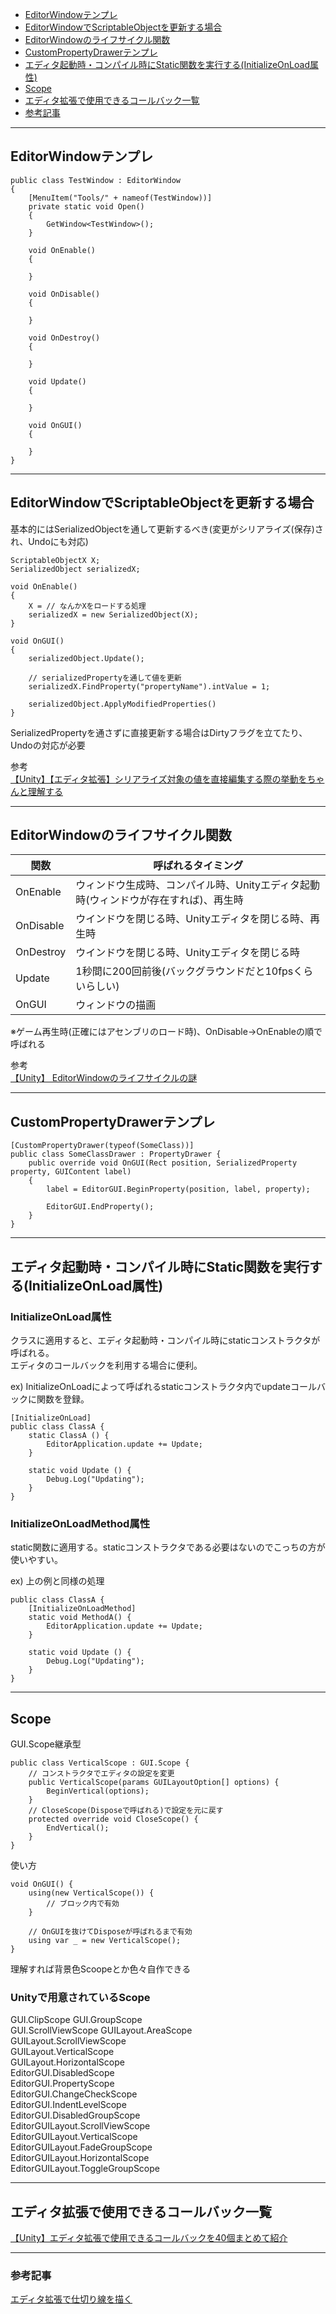 - [EditorWindowテンプレ](#editorwindowテンプレ)
- [EditorWindowでScriptableObjectを更新する場合](#editorwindowでscriptableobjectを更新する場合)
- [EditorWindowのライフサイクル関数](#editorwindowのライフサイクル関数)
- [CustomPropertyDrawerテンプレ](#custompropertydrawerテンプレ)
- [エディタ起動時・コンパイル時にStatic関数を実行する(InitializeOnLoad属性)](#エディタ起動時コンパイル時にstatic関数を実行するinitializeonload属性)
- [Scope](#scope)
- [エディタ拡張で使用できるコールバック一覧](#エディタ拡張で使用できるコールバック一覧)  
- [参考記事](#参考記事)  

***

## EditorWindowテンプレ
```
public class TestWindow : EditorWindow
{
    [MenuItem("Tools/" + nameof(TestWindow))]
    private static void Open()
    {
        GetWindow<TestWindow>();
    }

    void OnEnable()
    {
    
    }
    
    void OnDisable()
    {
    
    }
    
    void OnDestroy()
    {
    
    }
    
    void Update()
    {
    
    }
    
    void OnGUI()
    {
    
    }
}
```

***

## EditorWindowでScriptableObjectを更新する場合
基本的にはSerializedObjectを通して更新するべき(変更がシリアライズ(保存)され、Undoにも対応)
```
ScriptableObjectX X;
SerializedObject serializedX;

void OnEnable()
{
    X = // なんかXをロードする処理
    serializedX = new SerializedObject(X);
}

void OnGUI()
{
    serializedObject.Update();
    
    // serializedPropertyを通して値を更新
    serializedX.FindProperty("propertyName").intValue = 1;
    
    serializedObject.ApplyModifiedProperties()
}
```
SerializedPropertyを通さずに直接更新する場合はDirtyフラグを立てたり、Undoの対応が必要  

参考  
[【Unity】【エディタ拡張】シリアライズ対象の値を直接編集する際の挙動をちゃんと理解する](https://light11.hatenadiary.com/entry/2022/05/25/193411)  

***

## EditorWindowのライフサイクル関数
|関数|呼ばれるタイミング|
----|----  
|OnEnable|ウィンドウ生成時、コンパイル時、Unityエディタ起動時(ウィンドウが存在すれば)、再生時|  
|OnDisable|ウインドウを閉じる時、Unityエディタを閉じる時、再生時|  
|OnDestroy|ウインドウを閉じる時、Unityエディタを閉じる時|  
|Update|1秒間に200回前後(バックグラウンドだと10fpsくらいらしい)|  
|OnGUI|ウィンドウの描画|  

※ゲーム再生時(正確にはアセンブリのロード時)、OnDisable→OnEnableの順で呼ばれる  

参考  
[【Unity】 EditorWindowのライフサイクルの謎  ](https://www.f-sp.com/entry/2016/09/04/231754)  

***
## CustomPropertyDrawerテンプレ
```
[CustomPropertyDrawer(typeof(SomeClass))]
public class SomeClassDrawer : PropertyDrawer {
    public override void OnGUI(Rect position, SerializedProperty property, GUIContent label)
    {
        label = EditorGUI.BeginProperty(position, label, property);

        EditorGUI.EndProperty();
    }
}
```
***

## エディタ起動時・コンパイル時にStatic関数を実行する(InitializeOnLoad属性)
### InitializeOnLoad属性
クラスに適用すると、エディタ起動時・コンパイル時にstaticコンストラクタが呼ばれる。  
エディタのコールバックを利用する場合に便利。  
 
ex) InitializeOnLoadによって呼ばれるstaticコンストラクタ内でupdateコールバックに関数を登録。  
```
[InitializeOnLoad]
public class ClassA {
    static ClassA () {
        EditorApplication.update += Update;
    }

    static void Update () {
        Debug.Log("Updating");
    }
}
```

### InitializeOnLoadMethod属性
static関数に適用する。staticコンストラクタである必要はないのでこっちの方が使いやすい。  

ex) 上の例と同様の処理  
```
public class ClassA {
    [InitializeOnLoadMethod]
    static void MethodA() {
        EditorApplication.update += Update;
    }

    static void Update () {
        Debug.Log("Updating");
    }
}
```
***

## Scope
GUI.Scope継承型
```
public class VerticalScope : GUI.Scope {
    // コンストラクタでエディタの設定を変更
    public VerticalScope(params GUILayoutOption[] options) {
        BeginVertical(options);
    }
    // CloseScope(Disposeで呼ばれる)で設定を元に戻す
    protected override void CloseScope() {
        EndVertical();
    }
}
```
使い方  
```
void OnGUI() {
    using(new VerticalScope()) {
        // ブロック内で有効
    }

    // OnGUIを抜けてDisposeが呼ばれるまで有効
    using var _ = new VerticalScope();
}
```
理解すれば背景色Scoopeとか色々自作できる  

### Unityで用意されているScope
GUI.ClipScope
GUI.GroupScope  
GUI.ScrollViewScope
GUILayout.AreaScope  
GUILayout.ScrollViewScope  
GUILayout.VerticalScope  
GUILayout.HorizontalScope  
EditorGUI.DisabledScope  
EditorGUI.PropertyScope  
EditorGUI.ChangeCheckScope  
EditorGUI.IndentLevelScope  
EditorGUI.DisabledGroupScope  
EditorGUILayout.ScrollViewScope  
EditorGUILayout.VerticalScope  
EditorGUILayout.FadeGroupScope  
EditorGUILayout.HorizontalScope  
EditorGUILayout.ToggleGroupScope  

***

## エディタ拡張で使用できるコールバック一覧
[【Unity】エディタ拡張で使用できるコールバックを40個まとめて紹介](https://baba-s.hatenablog.com/entry/2017/12/04/090000)  

***

### 参考記事
[エディタ拡張で仕切り線を描く](https://qiita.com/Gok/items/96e8747269bf4a2a9cc5)
